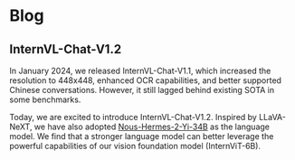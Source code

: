 # Blog

## InternVL-Chat-V1.2

In January 2024, we released InternVL-Chat-V1.1, which increased the resolution to 448x448, enhanced OCR capabilities, and better supported Chinese conversations. However, it still lagged behind existing SOTA in some benchmarks.

Today, we are excited to introduce InternVL-Chat-V1.2. Inspired by LLaVA-NeXT, we have also adopted [Nous-Hermes-2-Yi-34B](https://huggingface.co/NousResearch/Nous-Hermes-2-Yi-34B) as the language model.
We find that a stronger language model can better leverage the powerful capabilities of our vision foundation model (InternViT-6B).
